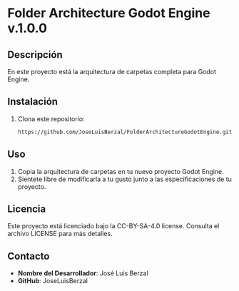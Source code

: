 # Folder Architecture Godot Engine v.1.0.0

## Descripción
En este proyecto está la arquitectura de carpetas completa para Godot Engine.


## Instalación
1. Clona este repositorio:
	```bash
	https://github.com/JoseLuisBerzal/FolderArchitectureGodotEngine.git
	```

## Uso
1. Copia la arquitectura de carpetas en tu nuevo proyecto Godot Engine.
2. Sientete libre de modificarla a tu gusto junto a las especificaciones de tu proyecto.


## Licencia
Este proyecto está licenciado bajo la CC-BY-SA-4.0 license. Consulta el archivo LICENSE para más detalles.

## Contacto
- **Nombre del Desarrollador**: José Luis Berzal
- **GitHub**: JoseLuisBerzal
